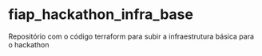 # fiap_hackathon_infra_base
Repositório com o código terraform para subir a infraestrutura básica para o hackathon
